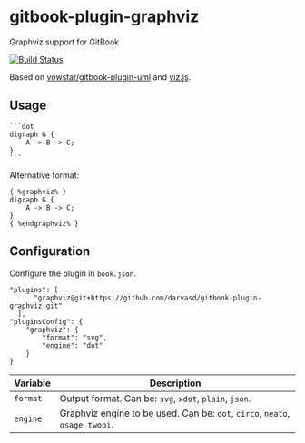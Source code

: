 # gitbook-plugin-graphviz
Graphviz support for GitBook

[![Build Status](https://travis-ci.org/darvasd/gitbook-plugin-graphviz.svg?branch=master)](https://travis-ci.org/darvasd/gitbook-plugin-graphviz)

Based on [vowstar/gitbook-plugin-uml](https://github.com/vowstar/gitbook-plugin-uml) and [viz.js](https://www.npmjs.com/package/viz.js).

## Usage

<pre><code>```dot
digraph G {
	A -> B -> C;
}
```
</code></pre> 

Alternative format:
<pre><code>{ %graphviz% }
digraph G {
	A -> B -> C;
}
{ %endgraphviz% }
</code></pre> 



## Configuration

Configure the plugin in `book.json`.

```
"plugins": [
      "graphviz@git+https://github.com/darvasd/gitbook-plugin-graphviz.git"
  ],
"pluginsConfig": {
    "graphviz": {
        "format": "svg",
        "engine": "dot"
    }
}
``` 

| Variable | Description |
| --- | --- |
| `format` | Output format. Can be: `svg`, `xdot`, `plain`, `json`. |
| `engine` | Graphviz engine to be used. Can be: `dot`, `circo`, `neato`, `osage`, `twopi`. |
